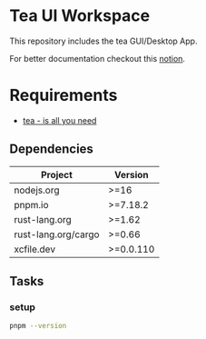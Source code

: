 # Tea UI Workspace
This repository includes the tea GUI/Desktop App.

For better documentation checkout this [notion](https://www.notion.so/teaxyz/tea-gui-fdd9f50aa980432fa370b2cf6a03cb50).

# Requirements
* [tea - is all you need](https://tea.xyz/)

## Dependencies

| Project    | Version |
|------------|---------|
| nodejs.org |  >=16   |
| pnpm.io    |  >=7.18.2 |
| rust-lang.org |  >=1.62 |
| rust-lang.org/cargo |  >=0.66 |
| xcfile.dev | >=0.0.110 |

## Tasks

### setup
```sh
pnpm --version
```